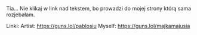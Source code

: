 Tia...
Nie klikaj w link nad tekstem, bo prowadzi do mojej strony którą sama rozjebałam.

Linki:
Artist: https://guns.lol/pablosiu
Myself: https://guns.lol/majkamajusia
